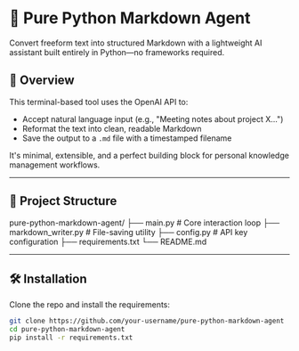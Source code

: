 # 📝 Pure Python Markdown Agent

Convert freeform text into structured Markdown with a lightweight AI assistant built entirely in Python—no frameworks required.

## 🚀 Overview

This terminal-based tool uses the OpenAI API to:
- Accept natural language input (e.g., "Meeting notes about project X...")
- Reformat the text into clean, readable Markdown
- Save the output to a `.md` file with a timestamped filename

It's minimal, extensible, and a perfect building block for personal knowledge management workflows.

---

## 📁 Project Structure

pure-python-markdown-agent/
├── main.py # Core interaction loop
├── markdown_writer.py # File-saving utility
├── config.py # API key configuration
├── requirements.txt
└── README.md


---

## 🛠️ Installation

Clone the repo and install the requirements:

```bash
git clone https://github.com/your-username/pure-python-markdown-agent
cd pure-python-markdown-agent
pip install -r requirements.txt

